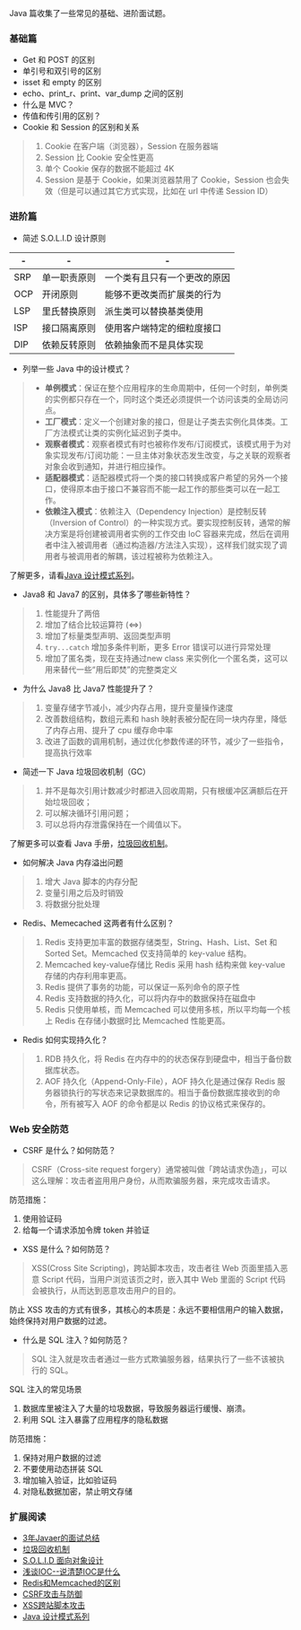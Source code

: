 Java 篇收集了一些常见的基础、进阶面试题。

### 基础篇

- Get 和 POST 的区别
- 单引号和双引号的区别
- isset 和 empty 的区别
- echo、print_r、print、var_dump 之间的区别
- 什么是 MVC？
- 传值和传引用的区别？
- Cookie 和 Session 的区别和关系

> 1. Cookie 在客户端（浏览器），Session 在服务器端
> 2. Session 比 Cookie 安全性更高
> 3. 单个 Cookie 保存的数据不能超过 4K
> 4. Session 是基于 Cookie，如果浏览器禁用了 Cookie，Session 也会失效（但是可以通过其它方式实现，比如在 url 中传递 Session ID）

### 进阶篇

- 简述 S.O.L.I.D 设计原则

\- | - | -
--- | --- | ---
SRP	| 单一职责原则	| 一个类有且只有一个更改的原因
OCP	| 开闭原则	| 能够不更改类而扩展类的行为
LSP	| 里氏替换原则	| 派生类可以替换基类使用
ISP	| 接口隔离原则	| 使用客户端特定的细粒度接口
DIP	| 依赖反转原则	| 依赖抽象而不是具体实现

- 列举一些 Java 中的设计模式？

> - **单例模式**：保证在整个应用程序的生命周期中，任何一个时刻，单例类的实例都只存在一个，同时这个类还必须提供一个访问该类的全局访问点。
> - **工厂模式**：定义一个创建对象的接口，但是让子类去实例化具体类。工厂方法模式让类的实例化延迟到子类中。
> - **观察者模式**：观察者模式有时也被称作发布/订阅模式，该模式用于为对象实现发布/订阅功能：一旦主体对象状态发生改变，与之关联的观察者对象会收到通知，并进行相应操作。
> - **适配器模式**：适配器模式将一个类的接口转换成客户希望的另外一个接口，使得原本由于接口不兼容而不能一起工作的那些类可以在一起工作。
> - **依赖注入模式**：依赖注入（Dependency Injection）是控制反转（Inversion of Control）的一种实现方式。要实现控制反转，通常的解决方案是将创建被调用者实例的工作交由 IoC 容器来完成，然后在调用者中注入被调用者（通过构造器/方法注入实现），这样我们就实现了调用者与被调用者的解耦，该过程被称为依赖注入。

了解更多，请看[Java 设计模式系列](http://laravelacademy.org/post/2465.html)。

- Java8 和 Java7 的区别，具体多了哪些新特性？

> 1. 性能提升了两倍
> 2. 增加了结合比较运算符 (<=>)
> 3. 增加了标量类型声明、返回类型声明
> 4. `try...catch` 增加多条件判断，更多 Error 错误可以进行异常处理
> 5. 增加了匿名类，现在支持通过new class 来实例化一个匿名类，这可以用来替代一些“用后即焚”的完整类定义

- 为什么 Java8 比 Java7 性能提升了？

> 1. 变量存储字节减小，减少内存占用，提升变量操作速度
> 2. 改善数组结构，数组元素和 hash 映射表被分配在同一块内存里，降低了内存占用、提升了 cpu 缓存命中率
> 3. 改进了函数的调用机制，通过优化参数传递的环节，减少了一些指令，提高执行效率

- 简述一下 Java 垃圾回收机制（GC）

> 1. 并不是每次引用计数减少时都进入回收周期，只有根缓冲区满额后在开始垃圾回收；
> 2. 可以解决循环引用问题；
> 3. 可以总将内存泄露保持在一个阈值以下。

了解更多可以查看 Java 手册，[垃圾回收机制](http://docs.Java.net/manual/zh/features.gc.performance-considerations.Java)。

- 如何解决 Java 内存溢出问题

> 1. 增大 Java 脚本的内存分配
> 2. 变量引用之后及时销毁
> 3. 将数据分批处理

- Redis、Memecached 这两者有什么区别？

> 1. Redis 支持更加丰富的数据存储类型，String、Hash、List、Set 和 Sorted Set。Memcached 仅支持简单的 key-value 结构。
> 2. Memcached key-value存储比 Redis 采用 hash 结构来做 key-value 存储的内存利用率更高。
> 3. Redis 提供了事务的功能，可以保证一系列命令的原子性
> 4. Redis 支持数据的持久化，可以将内存中的数据保持在磁盘中
> 5. Redis 只使用单核，而 Memcached 可以使用多核，所以平均每一个核上 Redis 在存储小数据时比 Memcached 性能更高。

- Redis 如何实现持久化？

> 1. RDB 持久化，将 Redis 在内存中的的状态保存到硬盘中，相当于备份数据库状态。
> 2. AOF 持久化（Append-Only-File），AOF 持久化是通过保存 Redis 服务器锁执行的写状态来记录数据库的。相当于备份数据库接收到的命令，所有被写入 AOF 的命令都是以 Redis 的协议格式来保存的。

### Web 安全防范

- CSRF 是什么？如何防范？

> CSRF（Cross-site request forgery）通常被叫做「跨站请求伪造」，可以这么理解：攻击者盗用用户身份，从而欺骗服务器，来完成攻击请求。

防范措施：

1. 使用验证码
2. 给每一个请求添加令牌 token 并验证

- XSS 是什么？如何防范？

> XSS(Cross Site Scripting)，跨站脚本攻击，攻击者往 Web 页面里插入恶意 Script 代码，当用户浏览该页之时，嵌入其中 Web 里面的 Script 代码会被执行，从而达到恶意攻击用户的目的。

防止 XSS 攻击的方式有很多，其核心的本质是：永远不要相信用户的输入数据，始终保持对用户数据的过滤。

- 什么是 SQL 注入？如何防范？

> SQL 注入就是攻击者通过一些方式欺骗服务器，结果执行了一些不该被执行的 SQL。

SQL 注入的常见场景

1. 数据库里被注入了大量的垃圾数据，导致服务器运行缓慢、崩溃。
2. 利用 SQL 注入暴露了应用程序的隐私数据

防范措施：

1. 保持对用户数据的过滤
2. 不要使用动态拼装 SQL
3. 增加输入验证，比如验证码
4. 对隐私数据加密，禁止明文存储

### 扩展阅读

- [3年Javaer的面试总结](http://coffeeJava.com/articles/4?utm_source=laravel-china.org)
- [垃圾回收机制](http://docs.Java.net/manual/zh/features.gc.performance-considerations.Java)
- [S.O.L.I.D 面向对象设计](https://laravel-china.org/articles/4160/solid-object-oriented-design-and-programming-oodoop-notes?order_by=created_at&)
- [浅谈IOC--说清楚IOC是什么](http://www.cnblogs.com/DebugLZQ/archive/2013/06/05/3107957.html)
- [Redis和Memcached的区别](https://www.biaodianfu.com/redis-vs-memcached.html)
- [CSRF攻击与防御](https://www.cnblogs.com/Javastudy2015-6/p/6771239.html)
- [XSS跨站脚本攻击](https://www.cnblogs.com/Javastudy2015-6/p/6767032.html#_label9)
- [Java 设计模式系列](http://laravelacademy.org/post/2465.html)